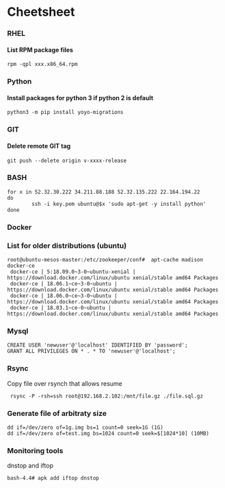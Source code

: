 # Cheetsheet

### RHEL

#### List RPM package files  

```
rpm -qpl xxx.x86_64.rpm
```

### Python

#### Install packages for python 3 if python 2 is default

```
python3 -m pip install yoyo-migrations
``` 

### GIT

#### Delete remote GIT tag

```
git push --delete origin v-xxxx-release
```

### BASH

```
for x in 52.32.30.222 34.211.88.188 52.32.135.222 22.164.194.22
do 
        ssh -i key.pem ubuntu@$x 'sudo apt-get -y install python'
done

```

### Docker

### List for older distributions  (ubuntu)

```
root@ubuntu-mesos-master:/etc/zookeeper/conf#  apt-cache madison docker-ce
 docker-ce | 5:18.09.0~3-0~ubuntu-xenial | https://download.docker.com/linux/ubuntu xenial/stable amd64 Packages
 docker-ce | 18.06.1~ce~3-0~ubuntu | https://download.docker.com/linux/ubuntu xenial/stable amd64 Packages
 docker-ce | 18.06.0~ce~3-0~ubuntu | https://download.docker.com/linux/ubuntu xenial/stable amd64 Packages
 docker-ce | 18.03.1~ce-0~ubuntu | https://download.docker.com/linux/ubuntu xenial/stable amd64 Packages
```

### Mysql

```
CREATE USER 'newuser'@'localhost' IDENTIFIED BY 'password';
GRANT ALL PRIVILEGES ON * . * TO 'newuser'@'localhost';
```

### Rsync

Copy file over rsynch that allows resume

```
 rsync -P -rsh=ssh root@192.168.2.102:/mnt/file.gz ./file.sql.gz
```
### Generate file of arbitraty size

```
dd if=/dev/zero of=1g.img bs=1 count=0 seek=1G (1G)
dd if=/dev/zero of=test.img bs=1024 count=0 seek=$[1024*10] (10MB)
```

### Monitoring tools

dnstop and iftop

```
bash-4.4# apk add iftop dnstop
```

